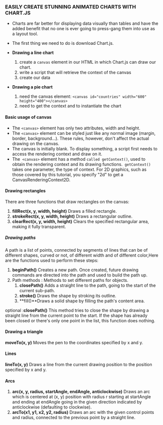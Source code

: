 ### EASILY CREATE STUNNING ANIMATED CHARTS WITH CHART.JS

* Charts are far better for displaying data visually than tables and have the added benefit that no one is ever going to press-gang them into use as a layout tool.

* The first thing we need to do is download Chart.js.

* **Drawing a line chart** 
     1. create a `canvas` element in our HTML in which Chart.js can draw our chart. 
     2.  write a script that will retrieve the context of the canvas
     3. create our data


* **Drawing a pie chart**
     1.  need the canvas element: `<canvas id="countries" width="600" height="400"></canvas>`
     2. need to get the context and to instantiate the chart 
    

#### Basic usage of canvas
* The `<canvas>` element has only two attributes, width and height.
* The `<canvas>` element can be styled just like any normal image (margin, border, background…). These rules, however, don't affect the actual drawing on the canvas.
* The canvas is initially blank. To display something, a script first needs to access the rendering context and draw on it.
*  The` <canvas>` element has a method `called getContext()`, used to obtain the rendering context and its drawing functions.` getContext()` takes one parameter, the type of context. For 2D graphics, such as those covered by this tutorial, you specify "2d" to get a CanvasRenderingContext2D.

#### Drawing rectangles
There are three functions that draw rectangles on the canvas:

1. **fillRect(x, y, width, height)** Draws a filled rectangle.
2. **strokeRect(x, y, width, height)** Draws a rectangular outline.
3. **clearRect(x, y, width, height)** Clears the specified rectangular area, making it fully transparent.


##### Drawing paths
A path is a list of points, connected by segments of lines that can be of different shapes, curved or not, of different width and of different color,Here are the functions used to perform these steps:

1. **beginPath()** Creates a new path. Once created, future drawing commands are directed into the path and used to build the path up.
2. Path methods : Methods to set different paths for objects.
     1. **closePath()** Adds a straight line to the path, going to the start of the current sub-path.
     2. **stroke()** Draws the shape by stroking its outline.
     3. **fill()**Draws a solid shape by filling the path's content area.

  optional :**closePath()** This method tries to close the shape by drawing a straight line from the current point to the start. If the shape has already been closed or there's only one point in the list, this function does nothing.


#### Drawing a triangle
**moveTo(x, y)** Moves the pen to the coordinates specified by x and y.

#### Lines
**lineTo(x, y)** Draws a line from the current drawing position to the position specified by x and y.


#### Arcs

1. **arc(x, y, radius, startAngle, endAngle, anticlockwise)** Draws an arc which is centered at (x, y) position with radius r starting at startAngle and ending at endAngle going in the given direction indicated by anticlockwise (defaulting to clockwise).
2. **arcTo(x1, y1, x2, y2, radius)** Draws an arc with the given control points and radius, connected to the previous point by a straight line.
